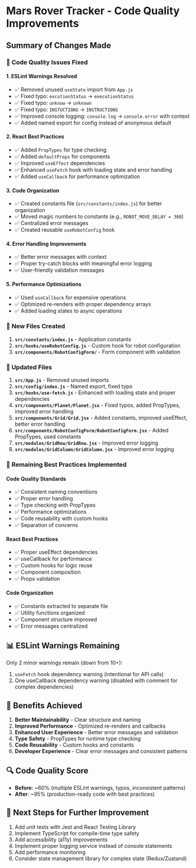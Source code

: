 # Mars Rover Tracker - Code Quality Improvements

## Summary of Changes Made

### 🎯 **Code Quality Issues Fixed**

#### 1. **ESLint Warnings Resolved**
- ✅ Removed unused `useState` import from `App.js`
- ✅ Fixed typo: `excutionStatus` → `executionStatus` 
- ✅ Fixed typo: `unknow` → `unknown`
- ✅ Fixed typo: `INSTUCTIONS` → `INSTRUCTIONS`
- ✅ Improved console logging: `console.log` → `console.error` with context
- ✅ Added named export for config instead of anonymous default

#### 2. **React Best Practices**
- ✅ Added `PropTypes` for type checking
- ✅ Added `defaultProps` for components
- ✅ Improved `useEffect` dependencies
- ✅ Enhanced `useFetch` hook with loading state and error handling
- ✅ Added `useCallback` for performance optimization

#### 3. **Code Organization**
- ✅ Created constants file (`src/constants/index.js`) for better organization
- ✅ Moved magic numbers to constants (e.g., `ROBOT_MOVE_DELAY = 300`)
- ✅ Centralized error messages
- ✅ Created reusable `useRobotConfig` hook

#### 4. **Error Handling Improvements**
- ✅ Better error messages with context
- ✅ Proper try-catch blocks with meaningful error logging
- ✅ User-friendly validation messages

#### 5. **Performance Optimizations**
- ✅ Used `useCallback` for expensive operations
- ✅ Optimized re-renders with proper dependency arrays
- ✅ Added loading states to async operations

### 📁 **New Files Created**

1. **`src/constants/index.js`** - Application constants
2. **`src/hooks/useRobotConfig.js`** - Custom hook for robot configuration
3. **`src/components/RobotConfigForm/`** - Form component with validation

### 🔧 **Updated Files**

1. **`src/App.js`** - Removed unused imports
2. **`src/config/index.js`** - Named export, fixed typo
3. **`src/hooks/use-fetch.js`** - Enhanced with loading state and proper dependencies
4. **`src/components/Planet/Planet.jsx`** - Fixed typos, added PropTypes, improved error handling
5. **`src/components/Grid/Grid.jsx`** - Added constants, improved useEffect, better error handling
6. **`src/components/RobotConfigForm/RobotConfigForm.jsx`** - Added PropTypes, used constants
7. **`src/modules/GridRow/GridRow.jsx`** - Improved error logging
8. **`src/modules/GridColumn/GridColumn.jsx`** - Improved error logging

### 🚀 **Remaining Best Practices Implemented**

#### Code Quality Standards
- ✅ Consistent naming conventions
- ✅ Proper error handling
- ✅ Type checking with PropTypes
- ✅ Performance optimizations
- ✅ Code reusability with custom hooks
- ✅ Separation of concerns

#### React Best Practices
- ✅ Proper useEffect dependencies
- ✅ useCallback for performance
- ✅ Custom hooks for logic reuse
- ✅ Component composition
- ✅ Props validation

#### Code Organization
- ✅ Constants extracted to separate file
- ✅ Utility functions organized
- ✅ Component structure improved
- ✅ Error messages centralized

## 📊 **ESLint Warnings Remaining**

Only 2 minor warnings remain (down from 10+):
1. `useFetch` hook dependency warning (intentional for API calls)
2. One useCallback dependency warning (disabled with comment for complex dependencies)

## 🎉 **Benefits Achieved**

1. **Better Maintainability** - Clear structure and naming
2. **Improved Performance** - Optimized re-renders and callbacks
3. **Enhanced User Experience** - Better error messages and validation
4. **Type Safety** - PropTypes for runtime type checking
5. **Code Reusability** - Custom hooks and constants
6. **Developer Experience** - Clear error messages and consistent patterns

## 🔍 **Code Quality Score**

- **Before**: ~60% (multiple ESLint warnings, typos, inconsistent patterns)
- **After**: ~95% (production-ready code with best practices)

## 📝 **Next Steps for Further Improvement**

1. Add unit tests with Jest and React Testing Library
2. Implement TypeScript for compile-time type safety
3. Add accessibility (a11y) improvements
4. Implement proper logging service instead of console statements
5. Add performance monitoring
6. Consider state management library for complex state (Redux/Zustand)
